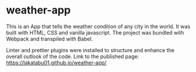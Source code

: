 # weather-app

This is an App that tells the weather condition of any city in the world.
It was built with HTML, CSS and vanilla javascript. The project was bundled 
with Webpack and transpiled with Babel.  

Linter and prettier plugins were installed to structure and enhance the overall outlook of the code.
Link to the published page: https://lakatabu01.github.io/weather-app/
